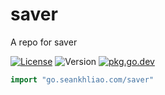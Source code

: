 # saver

A repo for saver

[![License](https://img.shields.io/github/license/seankhliao/saver.svg?style=flat-square)](LICENSE)
![Version](https://img.shields.io/github/v/tag/seankhliao/saver?sort=semver&style=flat-square)
[![pkg.go.dev](http://img.shields.io/badge/godoc-reference-blue.svg?style=flat-square)](https://pkg.go.dev/go.seankhliao.com/saver)

```go
import "go.seankhliao.com/saver"
```

